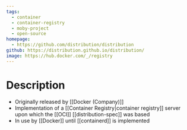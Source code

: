 ```yaml
---
tags:
  - container
  - container-registry
  - moby-project
  - open-source
homepage:
  - https://github.com/distribution/distribution
github: https://distribution.github.io/distribution/
image: https://hub.docker.com/_/registry
---
```

# Description
- Originally released by [[Docker (Company)]]
- Implementation of a [[Container Registry|container registry]] server upon which the [[OCI]] [[distribution-spec]] was based
- In use by [[Docker]] until [[containerd]] is implemented